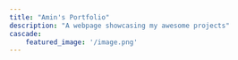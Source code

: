 ```yaml
---
title: "Amin's Portfolio"
description: "A webpage showcasing my awesome projects"
cascade: 
    featured_image: '/image.png'
---
```

